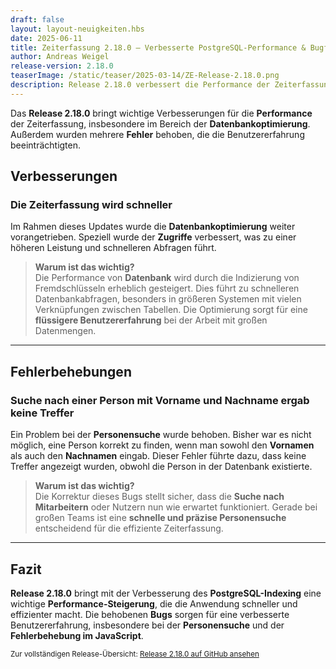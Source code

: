 ```yaml
---
draft: false
layout: layout-neuigkeiten.hbs
date: 2025-06-11
title: Zeiterfassung 2.18.0 – Verbesserte PostgreSQL-Performance & Bugfixes
author: Andreas Weigel
release-version: 2.18.0
teaserImage: /static/teaser/2025-03-14/ZE-Release-2.18.0.png
description: Release 2.18.0 verbessert die Performance der Zeiterfassung und behebt mehrere Fehler, darunter Probleme bei der Personensuche.
---
```


Das **Release 2.18.0** bringt wichtige Verbesserungen für die **Performance** der Zeiterfassung, insbesondere im Bereich der **Datenbankoptimierung**. Außerdem wurden mehrere **Fehler** behoben, die die Benutzererfahrung beeinträchtigten.

<!-- more -->

## Verbesserungen

### Die Zeiterfassung wird schneller

Im Rahmen dieses Updates wurde die **Datenbankoptimierung** weiter vorangetrieben. Speziell wurde der **Zugriffe** verbessert, was zu einer höheren Leistung und schnelleren Abfragen führt.

> **Warum ist das wichtig?**  
> Die Performance von **Datenbank** wird durch die Indizierung von Fremdschlüsseln erheblich gesteigert. Dies führt zu schnelleren Datenbankabfragen, besonders in größeren Systemen mit vielen Verknüpfungen zwischen Tabellen. Die Optimierung sorgt für eine **flüssigere Benutzererfahrung** bei der Arbeit mit großen Datenmengen.

---

## Fehlerbehebungen

### Suche nach einer Person mit Vorname und Nachname ergab keine Treffer

Ein Problem bei der **Personensuche** wurde behoben. Bisher war es nicht möglich, eine Person korrekt zu finden, wenn man sowohl den **Vornamen** als auch den **Nachnamen** eingab. Dieser Fehler führte dazu, dass keine Treffer angezeigt wurden, obwohl die Person in der Datenbank existierte.

> **Warum ist das wichtig?**  
> Die Korrektur dieses Bugs stellt sicher, dass die **Suche nach Mitarbeitern** oder Nutzern nun wie erwartet funktioniert. Gerade bei großen Teams ist eine **schnelle und präzise Personensuche** entscheidend für die effiziente Zeiterfassung.

---

## Fazit

**Release 2.18.0** bringt mit der Verbesserung des **PostgreSQL-Indexing** eine wichtige **Performance-Steigerung**, die die Anwendung schneller und effizienter macht. Die behobenen **Bugs** sorgen für eine verbesserte Benutzererfahrung, insbesondere bei der **Personensuche** und der **Fehlerbehebung im JavaScript**.

<sub>Zur vollständigen Release-Übersicht: [Release 2.18.0 auf GitHub ansehen](https://github.com/urlaubsverwaltung/zeiterfassung/releases/tag/zeiterfassung-2.18.0)</sub>
